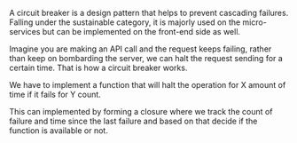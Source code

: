 A circuit breaker is a design pattern that helps to prevent cascading failures. Falling under the sustainable category, it is majorly used on the micro-services but can be implemented on the front-end side as well.

Imagine you are making an API call and the request keeps failing, rather than keep on bombarding the server, we can halt the request sending for a certain time. That is how a circuit breaker works.

We have to implement a function that will halt the operation for X amount of time if it fails for Y count.

This can implemented by forming a closure where we track the count of failure and time since the last failure and based on that decide if the function is available or not.